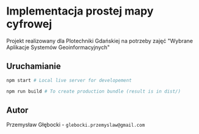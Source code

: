 # Implementacja prostej mapy cyfrowej

Projekt realizowany dla Plotechniki Gdańskiej na potrzeby zajęć "Wybrane
Aplikacje Systemów Geoinformacyjnych"

## Uruchamianie 

``` sh
npm start # Local live server for developement

npm run build # To create production bundle (result is in dist/)
```

## Autor

Przemysław Głębocki - `glebocki.przemyslaw@gmail.com`
